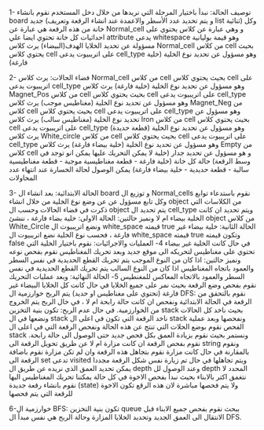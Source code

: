 1- توصيف الحالة:
نبدأ باختيار المرحلة التي نريدها من خلال دخل المستخدم
نقوم بانشاء board جديد (و يتم تحديد عدد الأسطر والاعمدة عند انشاء الرقعة وتعريف list ثنائية)
وكل خانة من هذه الرقعة هي عبارة عن Normal_cell و وهي عبارة عن كلاس يحتوي على احداثيات كل خانة تحتوي ايضا علي attribute يدعى whitespace وهو قيمة بوليانية مسؤولة عن تحديد الخلايا الهدف(البيضاء)
يرث كلاس Normal_cell من كلاس cell بحيث يحتوي كلاس cell على اتريبيوت يدعى cell_type وهو مسؤول عن تحديد نوع الخلية (خلية فارغة)

2- فضاء الحالات:
يرث كلاس Normal_cell من كلاس cell بحيث يحتوي كلاس cell على اتريبيوت يدعى cell_type وهو مسؤول عن تحديد نوع الخلية (خلية فارغة)
يرث كلاس Magnet_Pos من كلاس cell بحيث يحتوي كلاس cell على اتريبيوت يدعى cell_type وهو مسؤول عن تحديد نوع الخلية (مغناطيس موجب)
يرث كلاس Magnet_Neg من كلاس cell بحيث يحتوي كلاس cell على اتريبيوت يدعى cell_type وهو مسؤول عن تحديد نوع الخلية (مغناطيس سالب)
يرث كلاس Iron من كلاس cell بحيث يحتوي كلاس cell على اتريبيوت يدعى cell_type وهو مسؤول عن تحديد نوع الخلية (قطعة حديدة)
يرث كلاس White_circle من كلاس cell بحيث يحتوي كلاس cell على اتريبيوت يدعى cell_type وهو مسؤول عن تحديد نوع الخلية (خلية بيضاء فارغة)
يرث كلاس Empty من كلاس cell و هو مسؤول عن تحديد جدار (خلية لا يمكن التحريك عليها يمكن انو توجد في وسط الرقعة)
حالة كل خانة (خلية فارغة - قطعة مغناطيسية موجبة - قطعة مغناطيسية سالبة - قطعة حديدية - خلية بيضاء فارغة)
يمكن الوصول لحالة الخسارة عند انتهاء عدد المحاولات

3- الحالة الابتدائية:
بعد انشاء ال board و توزيع ال Normal_cells نقوم باستدعاء توابع وكل تابع مسؤول عن عن وضع نوع الخلية من خلال انشاء object من الكلاسات التي ذكرت في فضاء الحالات وحسب ال object يتم تحديد ال cell_type ويتم تحديد ان كانت الخلية بيضاء ام لا ونميز حالتين:
الحالة الاولى: خلية بضاء فارغة ، ننشئ object من كلاس White_Circle ونضع اتريبيوت ال white_space قيمته true
الحالة الثانية: خلية بيضاء غير فارغة ، فحسب نوع الخلية نضع اتريبيوت ال white_space قيمته true
وتكون قيمته false في حال كانت الخلية غير بيضاء
4- العمليات والاجرائيات:
نقوم باختيار الخلية التي تحتوي على مغناطيس لتحريكه الى موقع جديد
وبعد تحريك المغناطيس نقوم بفحص نوعه ونميز حالتين:
اذا كان من النوع الموجب يتم تحريك القطع الحديدية في نفس السطر والعمود باتجاه المغناطيس
اذا كان من النوع السالب يتم تحريك القطع الحديدية في نفس السطر والعمود بالاتجاه المعاكس للمغنطيس
5- الحالة النهائية:
وبعد عمليات التحريك نقوم بفحص وضع الرقعة بحيث نمر على جميع الخلايا في حال كانت كل الخلايا البيضاء غير فارغة (تحتوي على مغناطيس او حديد) يتم الربح 
خوارزمية ال DFS:
نقوم بالتحقق من الرقعة في الحالة الابتدائية ونفحص ان كانت حالة رابحة ام لا ، في خال الربح يتم الخروج من الخوارزمية.
في حال عدم الربح:
تكون بنية التخزين stack بحيث ناخد كل الحالات ونضعها في ال stack ناخد الرقعة التي تكون في اعلى ال stack ونفحصها وبعد عملية الفحص نقوم بوضع الحلات التي تنتج عن هذه الحالة ونفحص الرقعة التي في اعلى ال stack ونستمر بحيث نقوم بزيادة العمق بكل فحص جديد حتى الوصول الى حالة رابحة.
نقوم بفحص الرقعة ان كانت مزارة ام لا عن طريق تحويل الرقعة الى string ونقوم بالمقارنة
في حال كانت مزارة نقوم بتجاهل هذه الرقعة
وان لم تكن مزارة نقوم باضافة الرقعة الى set تدعى visited ويتم تجاهلها في حال تم زيارة نفس شكل الرقعة مجددا
يمكن تحديد العمق الذي نريده عن طريق ال depth وعند الوصول لل depth المحدد لا نتغمق اكتر بالابناء بحيث نبدأ بفحص الاخوة
في كل حالة يمكننا تحريك المغناطيس اليها نقوم بانشاء رقعة جديدة (state) ولا يتم فحصها مباشرة لان هذه الرقع تكون الاخوة للرقعة التي يتم فحصها 

6-خوارزمية ال BFS:
تكون بنية التخزين queue ببحث نقوم بفحص جميع الابناء قبل الانتقال الى العمق الجديد
وتحديد الخلايا المزارة وحالة الربح هي نفس مبدأ ال DFS.
